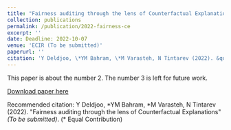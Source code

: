 ```yaml
---
title: "Fairness auditing through the lens of Counterfactual Explanations"
collection: publications
permalink: /publication/2022-fairness-ce
excerpt: ''
date: Deadline: 2022-10-07
venue: 'ECIR (To be submitted)'
paperurl: ''   
citation: 'Y Deldjoo, \*YM Bahram, \*M Varasteh, N Tintarev (2022). &quot;Fairness auditing through the lens of Counterfactual Explanations&quot; <i>(To be submitted)</i>. (\* Equal Contribution)'
---
```

This paper is about the number 2. The number 3 is left for future work.

[Download paper here](http://academicpages.github.io/files/paper2.pdf)

Recommended citation: Y Deldjoo, \*YM Bahram, \*M Varasteh, N Tintarev (2022). &quot;Fairness auditing through the lens of Counterfactual Explanations&quot; <i>(To be submitted)</i>. (\* Equal Contribution)
